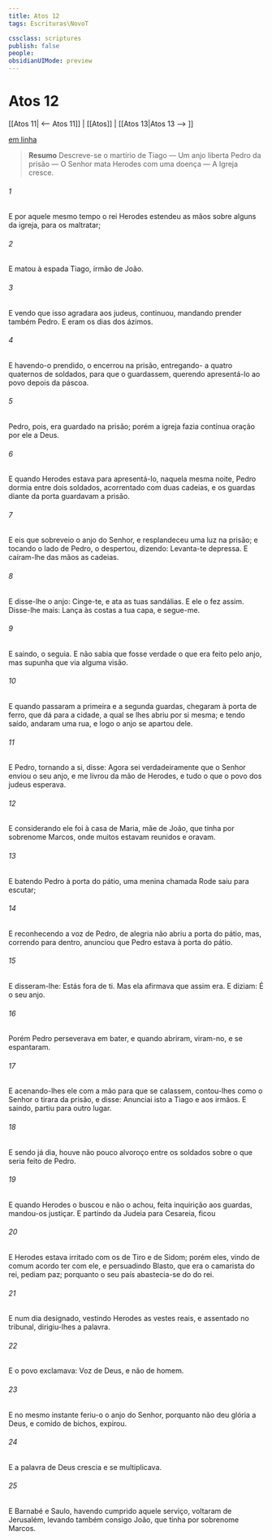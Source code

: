 ```yaml
---
title: Atos 12
tags: Escrituras\NovoT

cssclass: scriptures
publish: false
people:
obsidianUIMode: preview
---
```


# Atos 12
[[Atos 11| <-- Atos 11]] | [[Atos]] | [[Atos 13|Atos 13 --> ]]

[em linha](https://churchofjesuschrist.org/study/scriptures/nt/acts/12?lang=por)

> __Resumo__
Descreve-se o martírio de Tiago — Um anjo liberta Pedro da prisão — O Senhor mata Herodes com uma doença — A Igreja cresce.

###### 1 
E por aquele mesmo tempo o rei Herodes estendeu as mãos sobre alguns da igreja, para os maltratar;

###### 2 
E matou à espada Tiago, irmão de João.

###### 3 
E vendo que isso agradara aos judeus, continuou, mandando prender também Pedro. E eram os dias dos  ázimos.

###### 4 
E havendo-o prendido, o encerrou na prisão, entregando- a quatro quaternos de soldados, para que o guardassem, querendo apresentá-lo ao povo depois da páscoa.

###### 5 
Pedro, pois, era guardado na prisão; porém a igreja fazia contínua oração por ele a Deus.

###### 6 
E quando Herodes estava para apresentá-lo, naquela mesma noite, Pedro dormia entre dois soldados, acorrentado com duas cadeias, e os guardas diante da porta guardavam a prisão.

###### 7 
E eis que sobreveio o anjo do Senhor, e resplandeceu uma luz na prisão; e tocando o lado de Pedro, o despertou, dizendo: Levanta-te depressa. E caíram-lhe das mãos as cadeias.

###### 8 
E disse-lhe o anjo: Cinge-te, e ata as tuas sandálias. E ele o fez assim. Disse-lhe mais: Lança às costas a tua capa, e segue-me.

###### 9 
E saindo, o seguia. E não sabia que fosse verdade o que era feito pelo anjo, mas supunha que via alguma visão.

###### 10 
E quando passaram a primeira e a segunda guardas, chegaram à porta de ferro, que dá para a cidade, a qual se lhes abriu por si mesma; e tendo saído, andaram uma rua, e logo o anjo se apartou dele.

###### 11 
E Pedro, tornando a si, disse: Agora sei verdadeiramente que o Senhor enviou o seu anjo, e me livrou da mão de Herodes, e  tudo o que o povo dos judeus esperava.

###### 12 
E considerando ele  foi à casa de Maria, mãe de João, que tinha por sobrenome Marcos, onde muitos estavam reunidos e oravam.

###### 13 
E batendo Pedro à porta do pátio, uma menina chamada Rode saiu para escutar;

###### 14 
E reconhecendo a voz de Pedro, de alegria não abriu a porta do pátio, mas, correndo para dentro, anunciou que Pedro estava à porta do pátio.

###### 15 
E disseram-lhe: Estás fora de ti. Mas ela afirmava que assim era. E diziam: É o seu anjo.

###### 16 
Porém Pedro perseverava em bater, e quando abriram, viram-no, e se espantaram.

###### 17 
E acenando-lhes ele com a mão para que se calassem, contou-lhes como o Senhor o tirara da prisão, e disse: Anunciai isto a Tiago e aos irmãos. E saindo, partiu para outro lugar.

###### 18 
E sendo já dia, houve não pouco alvoroço entre os soldados sobre o que seria feito de Pedro.

###### 19 
E quando Herodes o buscou e não o achou, feita inquirição aos guardas, mandou-os justiçar. E partindo da Judeia para Cesareia, ficou 

###### 20 
E Herodes estava irritado com os de Tiro e de Sidom; porém eles, vindo de comum acordo ter com ele, e persuadindo Blasto, que era o camarista do rei, pediam paz; porquanto o seu país abastecia-se do  do rei.

###### 21 
E num dia designado, vestindo Herodes as vestes reais, e assentado no tribunal, dirigiu-lhes a palavra.

###### 22 
E o povo exclamava: Voz de Deus, e não de homem.

###### 23 
E no mesmo instante feriu-o o anjo do Senhor, porquanto não deu glória a Deus, e comido de bichos, expirou.

###### 24 
E a palavra de Deus crescia e se multiplicava.

###### 25 
E Barnabé e Saulo, havendo cumprido aquele serviço, voltaram de Jerusalém, levando também consigo João, que tinha por sobrenome Marcos.

